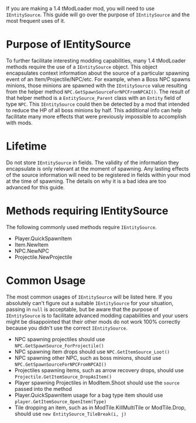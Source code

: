 If you are making a 1.4 tModLoader mod, you will need to use `IEntitySource`. This guide will go over the purpose of `IEntitySource` and the most frequent uses of it.

# Purpose of IEntitySource
To further facilitate interesting modding capabilities, many 1.4 tModLoader methods require the use of a `IEntitySource` object. This object encapsulates context information about the source of a particular spawning event of an Item/Projectile/NPC/etc. For example, when a Boss NPC spawns minions, those minions are spawned with the `IEntitySource` value resulting from the helper method `NPC.GetSpawnSourceForNPCFromNPCAI()`. The result of that helper method is a `EntitySource_Parent` class with an `Entity` field of type `NPC`. This `IEntitySource` could then be detected by a mod that intended to reduce the HP of all boss minions by half. This additional info can help facilitate many more effects that were previously impossible to accomplish with mods.

# Lifetime
Do not store `IEntitySource` in fields. The validity of the information they encapsulate is only relevant at the moment of spawning. Any lasting effects of the source information will need to be registered in fields within your mod at the time of spawning. The details on why it is a bad idea are too advanced for this guide.

# Methods requiring IEntitySource
The following commonly used methods require `IEntitySource`.
* Player.QuickSpawnItem
* Item.NewItem
* NPC.NewNPC
* Projectile.NewProjectile

# Common Usage
The most common usages of `IEntitySource` will be listed here. If you absolutely can't figure out a suitable `IEntitySource` for your situation, passing in `null` is acceptable, but be aware that the purpose of `IEntitySource` is to facilitate advanced modding capabilities and your users might be disappointed that their other mods do not work 100% correctly because you didn't use the correct `IEntitySource`.

* NPC spawning projectiles should use `NPC.GetSpawnSource_ForProjectile()`
* NPC spawning item drops should use `NPC.GetItemSource_Loot()`
* NPC spawning other NPC, such as boss minions, should use `NPC.GetSpawnSourceForNPCFromNPCAI()`
* Projectiles spawning items, such as arrow recovery drops, should use `Projectile.GetItemSource_DropAsItem()`
* Player spawning Projectiles in ModItem.Shoot should use the `source` passed into the method
* Player.QuickSpawnItem usage for a bag type item should use `player.GetItemSource_OpenItem(Type)`
* Tile dropping an item, such as in ModTile.KillMultiTile or ModTile.Drop, should use `new EntitySource_TileBreak(i, j)`
